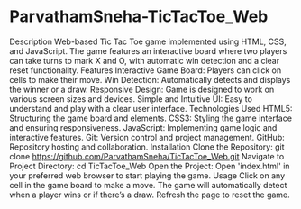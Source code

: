 # ParvathamSneha-TicTacToe_Web
Description
Web-based Tic Tac Toe game implemented using HTML, CSS, and JavaScript. The game features an interactive board where two players can take turns to mark X and O, with automatic win detection and a clear reset functionality.
Features
Interactive Game Board: Players can click on cells to make their move.
Win Detection: Automatically detects and displays the winner or a draw.
Responsive Design: Game is designed to work on various screen sizes and devices.
Simple and Intuitive UI: Easy to understand and play with a clear user interface.
Technologies Used
HTML5: Structuring the game board and elements.
CSS3: Styling the game interface and ensuring responsiveness.
JavaScript: Implementing game logic and interactive features.
Git: Version control and project management.
GitHub: Repository hosting and collaboration.
Installation
Clone the Repository:
git clone https://github.com/ParvathamSneha/TicTacToe_Web.git
Navigate to Project Directory:
cd TicTacToe_Web
Open the Project:
Open 'index.html' in your preferred web browser to start playing the game.
Usage
Click on any cell in the game board to make a move.
The game will automatically detect when a player wins or if there’s a draw.
Refresh the page to reset the game.
